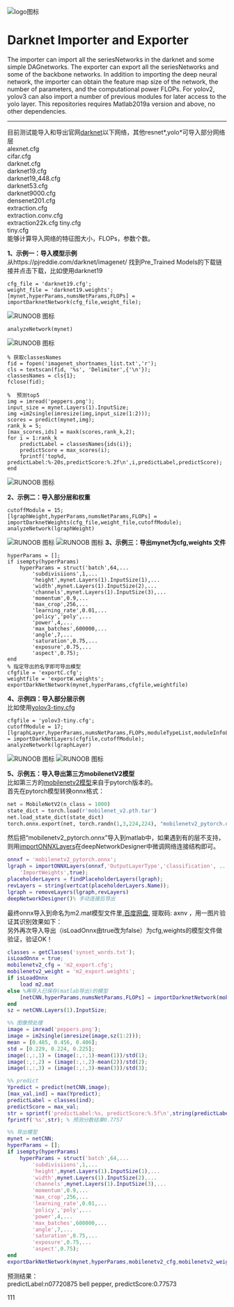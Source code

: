 ![logo图标](imageResult/importerExporter.png)
# Darknet Importer and Exporter
The importer can import all the seriesNetworks in the darknet and some simple DAGnetworks. The exporter can export all the seriesNetworks and some of the backbone networks. In addition to importing the deep neural network, the importer can obtain the feature map size of the network, the number of parameters, and the computational power FLOPs. For yolov2, yolov3 can also import a number of previous modules for later access to the yolo layer. 
This repositories requires Matlab2019a version and above, no other dependencies.

***

目前测试能导入和导出官网[darknet](https://github.com/pjreddie/darknet)以下网络，其他resnet*,yolo*可导入部分网络层<br>
alexnet.cfg<br>
cifar.cfg<br>
 darknet.cfg <br>
darknet19.cfg<br>
darknet19_448.cfg<br>
darknet53.cfg <br>
darknet9000.cfg<br>
 densenet201.cfg <br>
extraction.cfg<br>
 extraction.conv.cfg<br>
 extraction22k.cfg tiny.cfg<br>
tiny.cfg<br>
能够计算导入网络的特征图大小，FLOPs，参数个数。<br>
 
**1、示例一：导入模型示例**<br>
从https://pjreddie.com/darknet/imagenet/ 找到Pre_Trained Models的下载链接并点击下载，比如使用darknet19
  
```
cfg_file = 'darknet19.cfg';
weight_file = 'darknet19.weights';
[mynet,hyperParams,numsNetParams,FLOPs] = importDarknetNetwork(cfg_file,weight_file);
```
![RUNOOB 图标](https://github.com/cuixing158/DeepLearning-Converter-for-Darknet-Model-Format/blob/master/imagesResult/importDarknetNetwork.png)
```
analyzeNetwork(mynet)
```
![RUNOOB 图标](https://github.com/cuixing158/DeepLearning-Converter-for-Darknet-Model-Format/blob/master/imagesResult/mynet.png)
```
% 获取classesNames
fid = fopen('imagenet_shortnames_list.txt','r');
cls = textscan(fid, '%s', 'Delimiter',{'\n'});
classesNames = cls{1};
fclose(fid);

%  预测top5
img = imread('peppers.png');
input_size = mynet.Layers(1).InputSize;
img =im2single(imresize(img,input_size(1:2)));
scores = predict(mynet,img);
rank_k = 5;
[max_scores,ids] = maxk(scores,rank_k,2);
for i = 1:rank_k
    predictLabel = classesNames{ids(i)};
    predictScore = max_scores(i);
    fprintf('top%d, predictLabel:%-20s,predictScore:%.2f\n',i,predictLabel,predictScore);
end
```
![RUNOOB 图标](https://github.com/cuixing158/DeepLearning-Converter-for-Darknet-Model-Format/blob/master/imagesResult/rec_result.png)

**2、示例二：导入部分层和权重**<br>
```
cutoffModule = 15;
[lgraphWeight,hyperParams,numsNetParams,FLOPs] = importDarknetWeights(cfg_file,weight_file,cutoffModule);
analyzeNetwork(lgraphWeight)
```
![RUNOOB 图标](https://github.com/cuixing158/DeepLearning-Converter-for-Darknet-Model-Format/blob/master/imagesResult/importDarknetWeights.png)
![RUNOOB 图标](https://github.com/cuixing158/DeepLearning-Converter-for-Darknet-Model-Format/blob/master/imagesResult/lgraphWeight.png)
**3、示例三：导出mynet为cfg,weights 文件**<br>
```
hyperParams = [];
if isempty(hyperParams)
    hyperParams = struct('batch',64,...
        'subdivisiions',1,...
        'height',mynet.Layers(1).InputSize(1),...
        'width',mynet.Layers(1).InputSize(2),...
        'channels',mynet.Layers(1).InputSize(3),...
        'momentum',0.9,...
        'max_crop',256,...
        'learning_rate',0.01,...
        'policy','poly',...
        'power',4,...
        'max_batches',600000,...
        'angle',7,...
        'saturation',0.75,...
        'exposure',0.75,...
        'aspect',0.75);
end
% 指定导出的名字即可导出模型
cfgfile = 'exportC.cfg';
weightfile = 'exportW.weights';
exportDarkNetNetwork(mynet,hyperParams,cfgfile,weightfile)
```

**4、示例四：导入部分层示例**<br>
比如使用[yolov3-tiny.cfg](https://github.com/pjreddie/darknet/blob/master/cfg/yolov3-tiny.cfg)
```
cfgfile = 'yolov3-tiny.cfg';
cutoffModule = 17;
[lgraphLayer,hyperParams,numsNetParams,FLOPs,moduleTypeList,moduleInfoList,layerToModuleIndex] = importDarkNetLayers(cfgfile,cutoffModule);
analyzeNetwork(lgraphLayer)
```
![RUNOOB 图标](https://github.com/cuixing158/DeepLearning-Converter-for-Darknet-Model-Format/blob/master/imagesResult/importDarknetLayers.png)
![RUNOOB 图标](https://github.com/cuixing158/DeepLearning-Converter-for-Darknet-Model-Format/blob/master/imagesResult/lgraphLayer.png)

**5、示例五：导入导出第三方mobilenetV2模型**<br>
比如第三方的[mobilenetv2模型](https://github.com/cuixing158/pytorch-mobilenet-v2)来自于pytorch版本的。<br>
首先在pytorch模型转换onnx格式：<br>
```python
net = MobileNetV2(n_class = 1000)
state_dict = torch.load(r'mobilenet_v2.pth.tar')
net.load_state_dict(state_dict)
torch.onnx.export(net, torch.randn(1,3,224,224), "mobilenetv2_pytorch.onnx", verbose=True)
```
然后把“mobilenetv2_pytorch.onnx”导入到matlab中，如果遇到有的层不支持，则用[importONNXLayers](https://www.mathworks.com/help/deeplearning/ref/importonnxlayers.html)在deepNetworkDesigner中微调网络连接结构即可。<br>
```matlab
onnxf = 'mobilenetv2_pytorch.onnx';
lgraph = importONNXLayers(onnxf,'OutputLayerType','classification', ...
    'ImportWeights',true);
placeholderLayers = findPlaceholderLayers(lgraph);
revLayers = string(vertcat(placeholderLayers.Name));
lgraph = removeLayers(lgraph,revLayers)
deepNetworkDesigner()% 手动连接后导出
```
最终onnx导入到命名为m2.mat模型文件里,[百度网盘](https://pan.baidu.com/s/1i0NBPd9CzhyfC0m7t7Ri6w), 提取码: axnv ，用一图片验证其识别效果如下：<br>
另外再次导入导出（isLoadOnnx由true改为false）为cfg,weights的模型文件做验证，验证OK！
```matlab
classes = getClasses('synset_words.txt');
isLoadOnnx = true;
mobilenetv2_cfg = 'm2_export.cfg';
mobilenetv2_weight = 'm2_export.weights';
if isLoadOnnx
    load m2.mat
else %再导入已保存(matlab导出)的模型
    [netCNN,hyperParams,numsNetParams,FLOPs] = importDarknetNetwork(mobilenetv2_cfg,mobilenetv2_weight);
end
sz = netCNN.Layers(1).InputSize;

%% 图像预处理
image = imread('peppers.png');
image = im2single(imresize(image,sz(1:2)));
mean = [0.485, 0.456, 0.406];
std = [0.229, 0.224, 0.225];
image(:,:,1) = (image(:,:,1)-mean(1))/std(1);
image(:,:,2) = (image(:,:,2)-mean(2))/std(2);
image(:,:,3) = (image(:,:,3)-mean(3))/std(3);

%% predict
Ypredict = predict(netCNN,image);
[max_val,ind] = max(Ypredict);
predictLabel = classes(ind);
predictScore = max_val;
str = sprintf('predictLabel:%s, predictScore:%.5f\n',string(predictLabel),string(predictScore));
fprintf('%s',str); % 预测分数结果0.7757

%% 导出模型
mynet = netCNN;
hyperParams = [];
if isempty(hyperParams)
    hyperParams = struct('batch',64,...
        'subdivisiions',1,...
        'height',mynet.Layers(1).InputSize(1),...
        'width',mynet.Layers(1).InputSize(2),...
        'channels',mynet.Layers(1).InputSize(3),...
        'momentum',0.9,...
        'max_crop',256,...
        'learning_rate',0.01,...
        'policy','poly',...
        'power',4,...
        'max_batches',600000,...
        'angle',7,...
        'saturation',0.75,...
        'exposure',0.75,...
        'aspect',0.75);
end
exportDarkNetNetwork(mynet,hyperParams,mobilenetv2_cfg,mobilenetv2_weight)
```
预测结果：<br>
predictLabel:n07720875 bell pepper, predictScore:0.77573

111